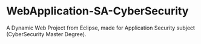 # WebApplication-SA-CyberSecurity
A Dynamic Web Project from Eclipse, made for Application Security subject (CyberSecurity Master Degree). 
